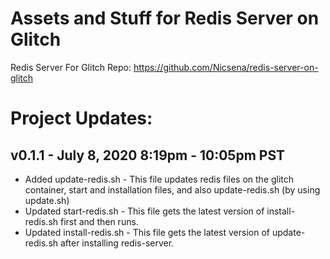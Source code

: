 # Assets and Stuff for Redis Server on Glitch

Redis Server For Glitch Repo: https://github.com/Nicsena/redis-server-on-glitch

# Project Updates:

## v0.1.1 - July 8, 2020 8:19pm - 10:05pm PST
- Added update-redis.sh - This file updates redis files on the glitch container, start and installation files, and also update-redis.sh (by using update.sh)
- Updated start-redis.sh - This file gets the latest version of install-redis.sh first and then runs.
- Updated install-redis.sh - This file gets the latest version of update-redis.sh after installing redis-server.  

